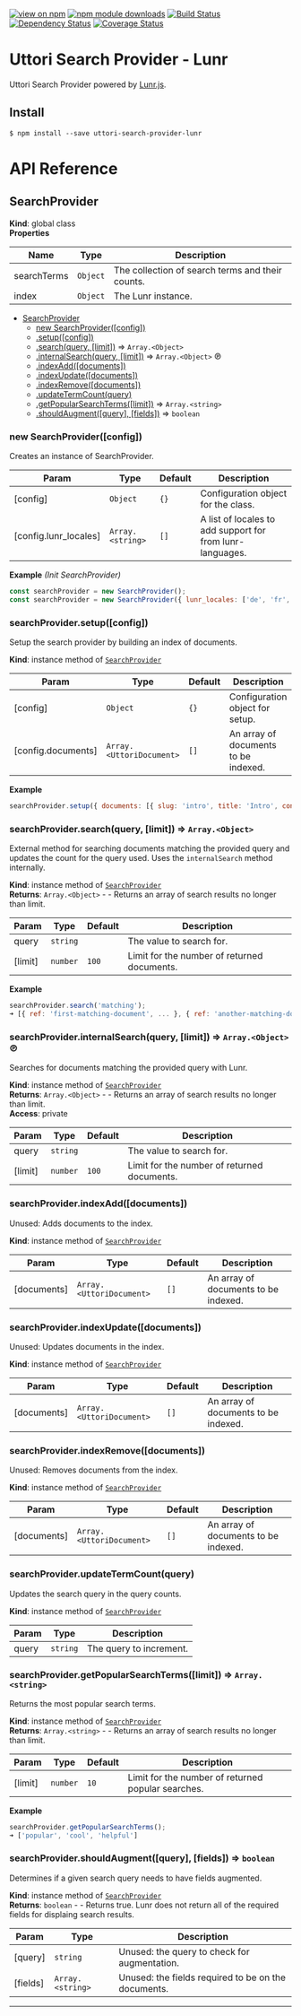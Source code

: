 [![view on npm](http://img.shields.io/npm/v/uttori-search-provider-lunr.svg)](https://www.npmjs.org/package/uttori-search-provider-lunr)
[![npm module downloads](http://img.shields.io/npm/dt/uttori-search-provider-lunr.svg)](https://www.npmjs.org/package/uttori-search-provider-lunr)
[![Build Status](https://travis-ci.org/uttori/uttori-search-provider-lunr.svg?branch=master)](https://travis-ci.org/uttori/uttori-search-provider-lunr)
[![Dependency Status](https://david-dm.org/uttori/uttori-search-provider-lunr.svg)](https://david-dm.org/uttori/uttori-search-provider-lunr)
[![Coverage Status](https://coveralls.io/repos/uttori/uttori-search-provider-lunr/badge.svg?branch=master)](https://coveralls.io/r/uttori/uttori-search-provider-lunr?branch=master)

#  Uttori Search Provider - Lunr
Uttori Search Provider powered by [Lunr.js](https://lunrjs.com/).

## Install

```
$ npm install --save uttori-search-provider-lunr
```

# API Reference

<a name="SearchProvider"></a>

## SearchProvider
**Kind**: global class  
**Properties**

| Name | Type | Description |
| --- | --- | --- |
| searchTerms | <code>Object</code> | The collection of search terms and their counts. |
| index | <code>Object</code> | The Lunr instance. |


* [SearchProvider](#SearchProvider)
    * [new SearchProvider([config])](#new_SearchProvider_new)
    * [.setup([config])](#SearchProvider+setup)
    * [.search(query, [limit])](#SearchProvider+search) ⇒ <code>Array.&lt;Object&gt;</code>
    * [.internalSearch(query, [limit])](#SearchProvider+internalSearch) ⇒ <code>Array.&lt;Object&gt;</code> ℗
    * [.indexAdd([documents])](#SearchProvider+indexAdd)
    * [.indexUpdate([documents])](#SearchProvider+indexUpdate)
    * [.indexRemove([documents])](#SearchProvider+indexRemove)
    * [.updateTermCount(query)](#SearchProvider+updateTermCount)
    * [.getPopularSearchTerms([limit])](#SearchProvider+getPopularSearchTerms) ⇒ <code>Array.&lt;string&gt;</code>
    * [.shouldAugment([query], [fields])](#SearchProvider+shouldAugment) ⇒ <code>boolean</code>

<a name="new_SearchProvider_new"></a>

### new SearchProvider([config])
Creates an instance of SearchProvider.


| Param | Type | Default | Description |
| --- | --- | --- | --- |
| [config] | <code>Object</code> | <code>{}</code> | Configuration object for the class. |
| [config.lunr_locales] | <code>Array.&lt;string&gt;</code> | <code>[]</code> | A list of locales to add support for from lunr-languages. |

**Example** *(Init SearchProvider)*  
```js
const searchProvider = new SearchProvider();
const searchProvider = new SearchProvider({ lunr_locales: ['de', 'fr', 'jp'] });
```
<a name="SearchProvider+setup"></a>

### searchProvider.setup([config])
Setup the search provider by building an index of documents.

**Kind**: instance method of [<code>SearchProvider</code>](#SearchProvider)  

| Param | Type | Default | Description |
| --- | --- | --- | --- |
| [config] | <code>Object</code> | <code>{}</code> | Configuration object for setup. |
| [config.documents] | <code>Array.&lt;UttoriDocument&gt;</code> | <code>[]</code> | An array of documents to be indexed. |

**Example**  
```js
searchProvider.setup({ documents: [{ slug: 'intro', title: 'Intro', content: '...', tags: ['intro'] }] });
```
<a name="SearchProvider+search"></a>

### searchProvider.search(query, [limit]) ⇒ <code>Array.&lt;Object&gt;</code>
External method for searching documents matching the provided query and updates the count for the query used.
Uses the `internalSearch` method internally.

**Kind**: instance method of [<code>SearchProvider</code>](#SearchProvider)  
**Returns**: <code>Array.&lt;Object&gt;</code> - - Returns an array of search results no longer than limit.  

| Param | Type | Default | Description |
| --- | --- | --- | --- |
| query | <code>string</code> |  | The value to search for. |
| [limit] | <code>number</code> | <code>100</code> | Limit for the number of returned documents. |

**Example**  
```js
searchProvider.search('matching');
➜ [{ ref: 'first-matching-document', ... }, { ref: 'another-matching-document', ... }, ...]
```
<a name="SearchProvider+internalSearch"></a>

### searchProvider.internalSearch(query, [limit]) ⇒ <code>Array.&lt;Object&gt;</code> ℗
Searches for documents matching the provided query with Lunr.

**Kind**: instance method of [<code>SearchProvider</code>](#SearchProvider)  
**Returns**: <code>Array.&lt;Object&gt;</code> - - Returns an array of search results no longer than limit.  
**Access**: private  

| Param | Type | Default | Description |
| --- | --- | --- | --- |
| query | <code>string</code> |  | The value to search for. |
| [limit] | <code>number</code> | <code>100</code> | Limit for the number of returned documents. |

<a name="SearchProvider+indexAdd"></a>

### searchProvider.indexAdd([documents])
Unused: Adds documents to the index.

**Kind**: instance method of [<code>SearchProvider</code>](#SearchProvider)  

| Param | Type | Default | Description |
| --- | --- | --- | --- |
| [documents] | <code>Array.&lt;UttoriDocument&gt;</code> | <code>[]</code> | An array of documents to be indexed. |

<a name="SearchProvider+indexUpdate"></a>

### searchProvider.indexUpdate([documents])
Unused: Updates documents in the index.

**Kind**: instance method of [<code>SearchProvider</code>](#SearchProvider)  

| Param | Type | Default | Description |
| --- | --- | --- | --- |
| [documents] | <code>Array.&lt;UttoriDocument&gt;</code> | <code>[]</code> | An array of documents to be indexed. |

<a name="SearchProvider+indexRemove"></a>

### searchProvider.indexRemove([documents])
Unused: Removes documents from the index.

**Kind**: instance method of [<code>SearchProvider</code>](#SearchProvider)  

| Param | Type | Default | Description |
| --- | --- | --- | --- |
| [documents] | <code>Array.&lt;UttoriDocument&gt;</code> | <code>[]</code> | An array of documents to be indexed. |

<a name="SearchProvider+updateTermCount"></a>

### searchProvider.updateTermCount(query)
Updates the search query in the query counts.

**Kind**: instance method of [<code>SearchProvider</code>](#SearchProvider)  

| Param | Type | Description |
| --- | --- | --- |
| query | <code>string</code> | The query to increment. |

<a name="SearchProvider+getPopularSearchTerms"></a>

### searchProvider.getPopularSearchTerms([limit]) ⇒ <code>Array.&lt;string&gt;</code>
Returns the most popular search terms.

**Kind**: instance method of [<code>SearchProvider</code>](#SearchProvider)  
**Returns**: <code>Array.&lt;string&gt;</code> - - Returns an array of search results no longer than limit.  

| Param | Type | Default | Description |
| --- | --- | --- | --- |
| [limit] | <code>number</code> | <code>10</code> | Limit for the number of returned popular searches. |

**Example**  
```js
searchProvider.getPopularSearchTerms();
➜ ['popular', 'cool', 'helpful']
```
<a name="SearchProvider+shouldAugment"></a>

### searchProvider.shouldAugment([query], [fields]) ⇒ <code>boolean</code>
Determines if a given search query needs to have fields augmented.

**Kind**: instance method of [<code>SearchProvider</code>](#SearchProvider)  
**Returns**: <code>boolean</code> - - Returns true. Lunr does not return all of the required fields for displaing search results.  

| Param | Type | Description |
| --- | --- | --- |
| [query] | <code>string</code> | Unused: the query to check for augmentation. |
| [fields] | <code>Array.&lt;string&gt;</code> | Unused: the fields required to be on the documents. |


* * *
